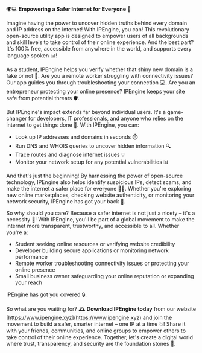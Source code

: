 🌍💻 **Empowering a Safer Internet for Everyone** 🚀

Imagine having the power to uncover hidden truths behind every domain and IP address on the internet! With IPEngine, you can! This revolutionary open-source utility app is designed to empower users of all backgrounds and skill levels to take control of their online experience. And the best part? It's 100% free, accessible from anywhere in the world, and supports every language spoken 📊!

As a student, IPEngine helps you verify whether that shiny new domain is a fake or not 🔮. Are you a remote worker struggling with connectivity issues? Our app guides you through troubleshooting your connection 💻. Are you an entrepreneur protecting your online presence? IPEngine keeps your site safe from potential threats 🛡️.

But IPEngine's impact extends far beyond individual users. It's a game-changer for developers, IT professionals, and anyone who relies on the internet to get things done 🔧. With IPEngine, you can:

* Look up IP addresses and domains in seconds ⏱️
* Run DNS and WHOIS queries to uncover hidden information 🔍
* Trace routes and diagnose internet issues 💡
* Monitor your network setup for any potential vulnerabilities 📊

And that's just the beginning! By harnessing the power of open-source technology, IPEngine also helps identify suspicious IPs, detect scams, and make the internet a safer place for everyone 🕵️‍♀️. Whether you're exploring new online marketplaces, checking website authenticity, or monitoring your network security, IPEngine has got your back 💪.

So why should you care? Because a safer internet is not just a nicety – it's a necessity 🌈! With IPEngine, you'll be part of a global movement to make the internet more transparent, trustworthy, and accessible to all. Whether you're a:

* Student seeking online resources or verifying website credibility
* Developer building secure applications or monitoring network performance
* Remote worker troubleshooting connectivity issues or protecting your online presence
* Small business owner safeguarding your online reputation or expanding your reach

IPEngine has got you covered 🔒.

So what are you waiting for? 🕰️ **Download IPEngine today** from our website [https://www.ipengine.xyz](https://www.ipengine.xyz) and join the movement to build a safer, smarter internet – one IP at a time 💥! Share it with your friends, communities, and online groups to empower others to take control of their online experience. Together, let's create a digital world where trust, transparency, and security are the foundation stones 🌟.